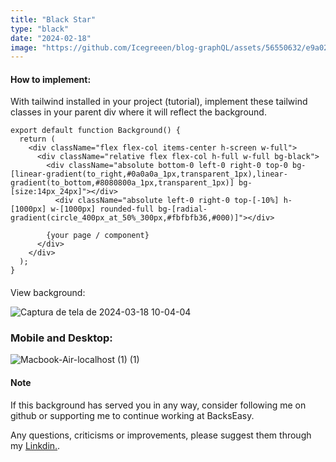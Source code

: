 ```yaml
---
title: "Black Star"
type: "black"
date: "2024-02-18"
image: "https://github.com/Icegreeen/blog-graphQL/assets/56550632/e9a02ef1-e7d0-48ee-85ae-5f0cb9c6d470"
---
```

#### How to implement:

With tailwind installed in your project (tutorial), implement these tailwind classes in your parent div where it will reflect the background.

```
export default function Background() {
  return (
    <div className="flex flex-col items-center h-screen w-full">
      <div className="relative flex flex-col h-full w-full bg-black">
        <div className="absolute bottom-0 left-0 right-0 top-0 bg-[linear-gradient(to_right,#0a0a0a_1px,transparent_1px),linear-gradient(to_bottom,#8080800a_1px,transparent_1px)] bg-[size:14px_24px]"></div>
          <div className="absolute left-0 right-0 top-[-10%] h-[1000px] w-[1000px] rounded-full bg-[radial-gradient(circle_400px_at_50%_300px,#fbfbfb36,#000)]"></div>
     
        {your page / component}       
      </div>
    </div>
  );
}
```

#### 
View background:

![Captura de tela de 2024-03-18 10-04-04](https://github.com/Icegreeen/blog-graphQL/assets/56550632/15392bdc-3674-49ea-92cf-9281c7518247)

### Mobile and Desktop:

![Macbook-Air-localhost (1) (1)](https://github.com/Icegreeen/blog-graphQL/assets/56550632/b00c3a7c-7639-4f69-9235-826ef72b49f5)

#### Note

If this background has served you in any way, consider following me on github or supporting me to continue working at BacksEasy.

Any questions, criticisms or improvements, please suggest them through my [Linkdin.](https://www.linkedin.com/in/flavioaquila/).